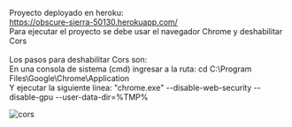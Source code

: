 Proyecto deployado en heroku:<br>
https://obscure-sierra-50130.herokuapp.com/ <br>
Para ejecutar el proyecto se debe usar el navegador Chrome y deshabilitar Cors<br><br>
Los pasos para deshabilitar Cors son:<br>
En una consola de sistema (cmd) ingresar a la ruta: cd  C:\Program Files\Google\Chrome\Application<br>
Y  ejecutar la siguiente línea: "chrome.exe" --disable-web-security --disable-gpu  --user-data-dir=%TMP%<br>

![cors](https://user-images.githubusercontent.com/107250257/178724469-30a4192f-734d-48bb-b4e3-bfa36eeafc75.png)
